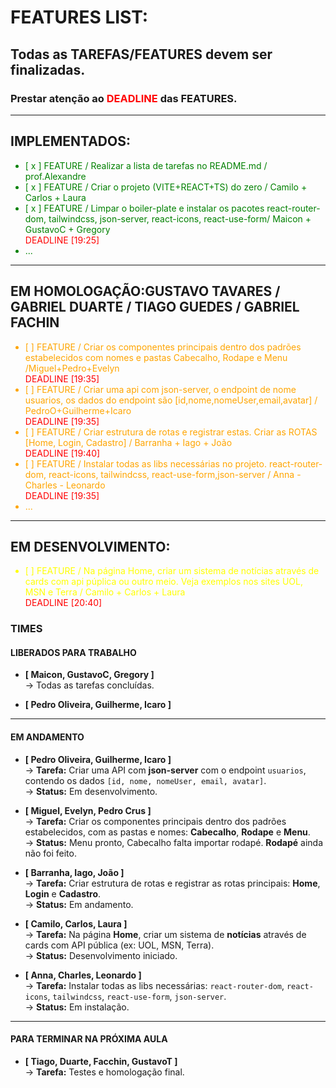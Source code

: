 # FEATURES LIST:

## Todas as TAREFAS/FEATURES devem ser finalizadas.
### Prestar atenção ao <span style="color:red">DEADLINE</span> das FEATURES. 

---
## IMPLEMENTADOS:
<ul style="color:green">
<li>[ x ] FEATURE / Realizar a lista de tarefas no README.md / prof.Alexandre </li>
<li>[ x ] FEATURE / Criar o projeto (VITE+REACT+TS) do zero / Camilo + Carlos + Laura</li>
<li>[ x ] FEATURE / Limpar o boiler-plate e instalar os pacotes react-router-dom, tailwindcss, json-server, react-icons, react-use-form/ Maicon + GustavoC + Gregory  </li><span style="color:red">DEADLINE [19:25]</span>
 <li> ... </li>
</ul>

---
## EM HOMOLOGAÇÃO:GUSTAVO TAVARES / GABRIEL DUARTE / TIAGO GUEDES / GABRIEL FACHIN
<ul style="color:orange">
<li>[   ] FEATURE / Criar os componentes principais dentro dos padrões estabelecidos com nomes e pastas Cabecalho, Rodape e Menu /Miguel+Pedro+Evelyn </li><span style="color:red">DEADLINE [19:35]</span>
<li>[   ] FEATURE / Criar uma api com json-server, o endpoint de nome usuarios, os dados do endpoint são [id,nome,nomeUser,email,avatar] / PedroO+Guilherme+Icaro</li><span style="color:red">DEADLINE [19:35]</span>
<li>[   ] FEATURE / Criar estrutura de rotas e registrar estas. Criar as ROTAS [Home, Login, Cadastro] / Barranha + Iago + João </li><span style="color:red">DEADLINE [19:40]</span>
<li>[   ] FEATURE / Instalar todas as libs necessárias no projeto. react-router-dom, react-icons, tailwindcss, react-use-form,json-server / Anna - Charles - Leonardo</li><span style="color:red">DEADLINE [19:35]</span>
   <li> ... </li>
</ul>

---
## EM DESENVOLVIMENTO:
<ul style="color:yellow">

<li>[   ] FEATURE / Na página Home, criar um sistema de notícias através de cards com api púplica ou outro meio. Veja exemplos nos sites UOL, MSN e Terra / Camilo + Carlos + Laura</li><span style="color:red">DEADLINE [20:40]</span>

</ul>



###  **TIMES**

####  **LIBERADOS PARA TRABALHO**
- **[ Maicon, GustavoC, Gregory ]**  
  &rarr; Todas as tarefas concluídas.  

- **[ Pedro Oliveira, Guilherme, Icaro ]**  

---

####  **EM ANDAMENTO**
- **[ Pedro Oliveira, Guilherme, Icaro ]**  
  &rarr; **Tarefa:** Criar uma API com **json-server** com o endpoint `usuarios`, contendo os dados `[id, nome, nomeUser, email, avatar]`.  
  &rarr; **Status:** Em desenvolvimento.  

- **[ Miguel, Evelyn, Pedro Crus ]**  
  &rarr; **Tarefa:** Criar os componentes principais dentro dos padrões estabelecidos, com as pastas e nomes: **Cabecalho**, **Rodape** e **Menu**.  
  &rarr; **Status:** Menu pronto, Cabecalho falta importar rodapé. **Rodapé** ainda não foi feito.  

- **[ Barranha, Iago, João ]**  
  &rarr; **Tarefa:** Criar estrutura de rotas e registrar as rotas principais: **Home**, **Login** e **Cadastro**.  
  &rarr; **Status:** Em andamento.  

- **[ Camilo, Carlos, Laura ]**  
  &rarr; **Tarefa:** Na página **Home**, criar um sistema de **notícias** através de cards com API pública (ex: UOL, MSN, Terra).  
  &rarr; **Status:** Desenvolvimento iniciado.  

- **[ Anna, Charles, Leonardo ]**  
  &rarr; **Tarefa:** Instalar todas as libs necessárias: `react-router-dom`, `react-icons`, `tailwindcss`, `react-use-form`, `json-server`.  
  &rarr; **Status:** Em instalação.  

---

####  **PARA TERMINAR NA PRÓXIMA AULA**
- **[ Tiago, Duarte, Facchin, GustavoT ]**  
  &rarr; **Tarefa:** Testes e homologação final.  
